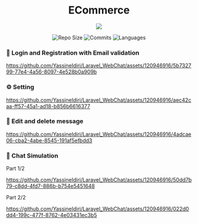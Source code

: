 <div align="center">
  
  # ECommerce
</div>

<p align="center">
  <a href="https://skillicons.dev">
    <img src="https://skillicons.dev/icons?i=laravel,js,htmx" />
  </a>
</p>


<div align="center">

![Repo Size](https://img.shields.io/github/repo-size/YassineIdiri/Laravel_WebChat.svg)
![Commits](https://img.shields.io/github/commit-activity/m/YassineIdiri/Laravel_WebChat.svg)
![Languages](https://img.shields.io/github/languages/top/YassineIdiri/Laravel_WebChat.svg)

</div>


### 🔐 Login and Registration with Email validation
https://github.com/YassineIdiri/Laravel_WebChat/assets/120946916/5b732799-77e4-4a56-8097-4e528b0a909b

### ⚙️ Setting
https://github.com/YassineIdiri/Laravel_WebChat/assets/120946916/aec42caa-ff57-45a1-ad18-b856b6616377

### 💬 Edit and delete message
https://github.com/YassineIdiri/Laravel_WebChat/assets/120946916/4adcae06-cba2-4abe-8545-191af5efbdd3

###  💬 Chat Simulation
Part 1/2

https://github.com/YassineIdiri/Laravel_WebChat/assets/120946916/50dd7b79-c8dd-4fd7-886b-b754e5451648

Part 2/2

https://github.com/YassineIdiri/Laravel_WebChat/assets/120946916/022d0dd4-199c-477f-8762-4e03431ec3b5


